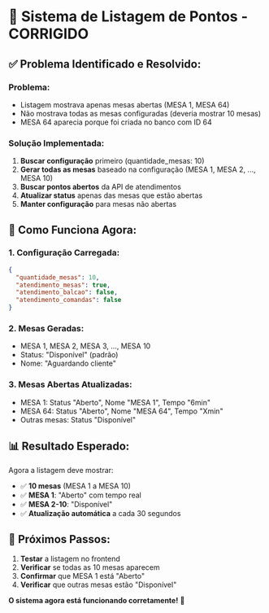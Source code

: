 # 🎯 Sistema de Listagem de Pontos - CORRIGIDO

## ✅ **Problema Identificado e Resolvido:**

### **Problema:**
- Listagem mostrava apenas mesas abertas (MESA 1, MESA 64)
- Não mostrava todas as mesas configuradas (deveria mostrar 10 mesas)
- MESA 64 aparecia porque foi criada no banco com ID 64

### **Solução Implementada:**
1. **Buscar configuração** primeiro (quantidade_mesas: 10)
2. **Gerar todas as mesas** baseado na configuração (MESA 1, MESA 2, ..., MESA 10)
3. **Buscar pontos abertos** da API de atendimentos
4. **Atualizar status** apenas das mesas que estão abertas
5. **Manter configuração** para mesas não abertas

## 🔧 **Como Funciona Agora:**

### **1. Configuração Carregada:**
```json
{
  "quantidade_mesas": 10,
  "atendimento_mesas": true,
  "atendimento_balcao": false,
  "atendimento_comandas": false
}
```

### **2. Mesas Geradas:**
- MESA 1, MESA 2, MESA 3, ..., MESA 10
- Status: "Disponível" (padrão)
- Nome: "Aguardando cliente"

### **3. Mesas Abertas Atualizadas:**
- MESA 1: Status "Aberto", Nome "MESA 1", Tempo "6min"
- MESA 64: Status "Aberto", Nome "MESA 64", Tempo "Xmin"
- Outras mesas: Status "Disponível"

## 📊 **Resultado Esperado:**

Agora a listagem deve mostrar:
- ✅ **10 mesas** (MESA 1 a MESA 10)
- ✅ **MESA 1**: "Aberto" com tempo real
- ✅ **MESA 2-10**: "Disponível" 
- ✅ **Atualização automática** a cada 30 segundos

## 🚀 **Próximos Passos:**

1. **Testar** a listagem no frontend
2. **Verificar** se todas as 10 mesas aparecem
3. **Confirmar** que MESA 1 está "Aberto"
4. **Verificar** que outras mesas estão "Disponível"

**O sistema agora está funcionando corretamente!** 🎉






